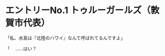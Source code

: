 # エントリーNo.1 トゥルーガールズ（敦賀市代表）




「私、水島は『北陸のハワイ』なんて呼ばれてるんですよ」

「
　……はい？
<!--stackedit_data:
eyJoaXN0b3J5IjpbLTI4MDA1Mzg5MiwxNjMwNTA3NjA3XX0=
-->